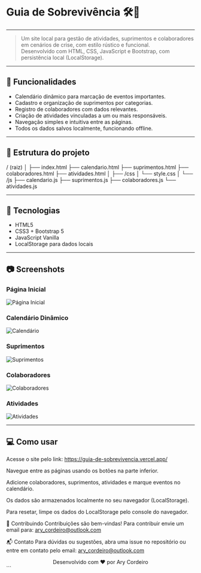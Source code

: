 # Guia de Sobrevivência 🛠️🌲

---

> Um site local para gestão de atividades, suprimentos e colaboradores em cenários de crise, com estilo rústico e funcional.  
> Desenvolvido com HTML, CSS, JavaScript e Bootstrap, com persistência local (LocalStorage).

---

## 🧩 Funcionalidades

- Calendário dinâmico para marcação de eventos importantes.
- Cadastro e organização de suprimentos por categorias.
- Registro de colaboradores com dados relevantes.
- Criação de atividades vinculadas a um ou mais responsáveis.
- Navegação simples e intuitiva entre as páginas.
- Todos os dados salvos localmente, funcionando offline.

---

## 📁 Estrutura do projeto

/ (raiz)
│
├── index.html
├── calendario.html
├── suprimentos.html
├── colaboradores.html
├── atividades.html
│
├── /css
│ └── style.css
│
└── /js
├── calendario.js
├── suprimentos.js
├── colaboradores.js
└── atividades.js

---

## 🚀 Tecnologias

- HTML5  
- CSS3 + Bootstrap 5  
- JavaScript Vanilla  
- LocalStorage para dados locais

---

## 📷 Screenshots

### Página Inicial  
![Página Inicial](./screenshots/inicio.png)

### Calendário Dinâmico  
![Calendário](./screenshots/calendario.png)

### Suprimentos  
![Suprimentos](./screenshots/suprimentos.png)

### Colaboradores  
![Colaboradores](./screenshots/colaboradores.png)

### Atividades  
![Atividades](./screenshots/atividades.png)

---

## 💻 Como usar

Acesse o site pelo link: https://guia-de-sobrevivencia.vercel.app/
   
Navegue entre as páginas usando os botões na parte inferior.

Adicione colaboradores, suprimentos, atividades e marque eventos no calendário.

Os dados são armazenados localmente no seu navegador (LocalStorage).

Para resetar, limpe os dados do LocalStorage pelo console do navegador.

🤝 Contribuindo
Contribuições são bem-vindas! Para contribuir envie um email para: ary_cordeiro@outlook.com

📬 Contato
Para dúvidas ou sugestões, abra uma issue no repositório ou entre em contato pelo email: ary_cordeiro@outlook.com

<div align="center"> Desenvolvido com ❤️ por Ary Cordeiro </div> ```
